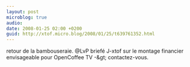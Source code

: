```yaml
---
layout: post
microblog: true
audio: 
date: 2008-01-25 02:00 +0200
guid: http://xtof.micro.blog/2008/01/25/t639761352.html
---
```

retour de la bambouseraie. @LvP briefé J-xtof sur le montage financier envisageable pour OpenCoffee TV -&amp;gt; contactez-vous.
